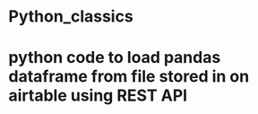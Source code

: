 # Python_classics
# python code to load pandas dataframe from file stored in on airtable using REST API
